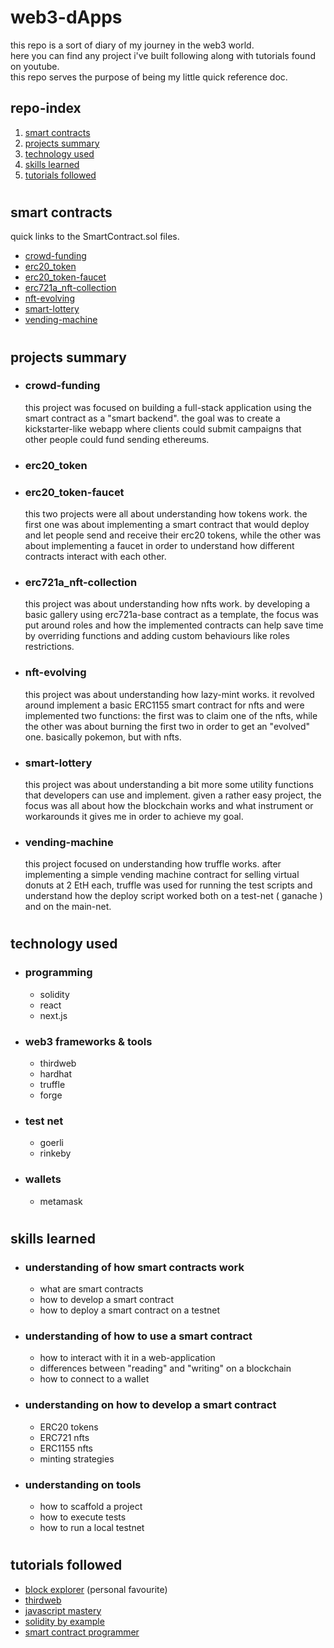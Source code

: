 # web3-dApps

this repo is a sort of diary of my journey in the web3 world.  
here you can find any project i've built following along with tutorials found on youtube.  
this repo serves the purpose of being my little quick reference doc.

## repo-index
1. [smart contracts](#smart-contracts)
1. [projects summary](#projects-summary)
2. [technology used](#technology-used)
3. [skills learned](#skills-learned)
4. [tutorials followed](#tutorials-followed)

#
## smart contracts
quick links to the SmartContract.sol files.
* [crowd-funding](https://github.com/DeltaNicola/web3-dApps/blob/main/crowd-funding/web3/contracts/CrowdFunding.sol) 
* [erc20_token](https://github.com/DeltaNicola/web3-dApps/blob/main/erc20_token/contracts/DeltaToken.sol)  
* [erc20_token-faucet](https://github.com/DeltaNicola/web3-dApps/blob/main/erc20_token-faucet/contracts/Faucet.sol) 
* [erc721a_nft-collection](https://github.com/DeltaNicola/web3-dApps/blob/main/erc721a_nft-collection/contracts/NFTCollection.sol)
* [nft-evolving](https://github.com/DeltaNicola/web3-dApps/blob/main/nft-evolving/evolving-nfts/src/EvolvingNFT.sol)
* [smart-lottery](https://github.com/DeltaNicola/web3-dApps/blob/main/smart-lottery/contracts/Lottery.sol)  
* [vending-machine](https://github.com/DeltaNicola/web3-dApps/blob/main/vending-machine/contracts/VendingMachine.sol) 

#
## projects summary

* ### crowd-funding  
    this project was focused on building a full-stack application using the smart contract as a "smart backend". the goal was to create a kickstarter-like webapp where clients could submit campaigns that other people could fund sending ethereums.  
    

* ### erc20_token  
* ### erc20_token-faucet  
    this two projects were all about understanding how tokens work. the first one was about implementing a smart contract that would deploy and let people send and receive their erc20 tokens, while the other was about implementing a faucet in order to understand how different contracts interact with each other.  
     

* ### erc721a_nft-collection
    this project was about understanding how nfts work. by developing a basic gallery using erc721a-base contract as a template, the focus was put around roles and how the implemented contracts can help save time by overriding functions and adding custom behaviours like roles restrictions.


* ### nft-evolving
    this project was about understanding how lazy-mint works. it revolved around implement a basic ERC1155 smart contract for nfts and were implemented two functions: the first was to claim one of the nfts, while the other was about burning the first two in order to get an "evolved" one. basically pokemon, but with nfts. 
    

* ### smart-lottery  
    this project was about understanding a bit more some utility functions that developers can use and implement. given a rather easy project, the focus was all about how the blockchain works and what instrument or workarounds it gives me in order to achieve my goal.  


* ### vending-machine  
    this project focused on understanding how truffle works. after implementing a simple vending machine contract for selling virtual donuts at 2 EtH each, truffle was used for running the test scripts and understand how the deploy script worked both on a test-net ( ganache ) and on the main-net.  
     

#
## technology used
* ### programming
    * solidity  
    * react
    * next.js


* ### web3 frameworks & tools
    * thirdweb
    * hardhat
    * truffle
    * forge


* ### test net
    * goerli
    * rinkeby

* ### wallets
    * metamask

#
## skills learned  

* ### understanding of how smart contracts work  
    * what are smart contracts
    * how to develop a smart contract
    * how to deploy a smart contract on a testnet


* ### understanding of how to use a smart contract  
    * how to interact with it in a web-application
    * differences between "reading" and "writing" on a blockchain
    * how to connect to a wallet
    

* ### understanding on how to develop a smart contract
    * ERC20 tokens
    * ERC721 nfts
    * ERC1155 nfts
    * minting strategies


* ### understanding on tools
    * how to scaffold a project
    * how to execute tests
    * how to run a local testnet

#
## tutorials followed

* [block explorer](https://www.youtube.com/@BlockExplorerMedia) (personal favourite)
* [thirdweb](https://www.youtube.com/@thirdweb_)
* [javascript mastery](https://www.youtube.com/@javascriptmastery/featured)
* [solidity by example](https://solidity-by-example.org/)
* [smart contract programmer](https://www.youtube.com/channel/UCJWh7F3AFyQ_x01VKzr9eyA)
